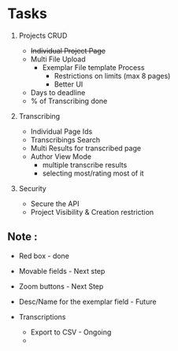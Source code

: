 Tasks
=====

1. Projects CRUD

    - ~~Individual Project Page~~    
    - Multi File Upload     
        * Exemplar File template Process     
            * Restrictions on limits (max 8 pages)  
            * Better UI
    * Days to deadline
    * % of Transcribing done


2. Transcribing

    * Individual Page Ids
    * Transcribings Search
    * Multi Results for transcribed page
    * Author View Mode
        * multiple transcribe results
        * selecting most/rating most of it

3. Security

    * Secure the API
    * Project Visibility & Creation restriction


Note :
-------
  - Red box - done
  - Movable fields - Next step
  - Zoom buttons - Next Step
  - Desc/Name for the exemplar field - Future


 - Transcriptions
    - Export to CSV - Ongoing
    -
